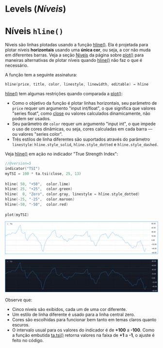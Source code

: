 
# Levels (_Níveis_)

# Níveis `hline()`

Níveis são linhas plotadas usando a função [hline()](https://br.tradingview.com/pine-script-reference/v5/#fun_hline). Ela é projetada para plotar níveis __horizontais__ usando uma __única cor__, ou seja, a cor não muda em diferentes barras. Veja a seção [Níveis](./05_15_plots.md#levels-níveis) da página sobre [plot()](https://br.tradingview.com/pine-script-reference/v5/#plot) para maneiras alternativas de plotar níveis quando [hline()](https://br.tradingview.com/pine-script-reference/v5/#fun_hline) não faz o que é necessário.

A função tem a seguinte assinatura:

```c
hline(price, title, color, linestyle, linewidth, editable) → hline
```

[hline()](https://br.tradingview.com/pine-script-reference/v5/#fun_hline) tem algumas restrições quando comparada a [plot()](https://br.tradingview.com/pine-script-reference/v5/#fun_plot):

- Como o objetivo da função é plotar linhas horizontais, seu parâmetro de `price` requer um argumento "input int/float", o que significa que valores "series float", como [close](https://br.tradingview.com/pine-script-reference/v5/#var_close) ou valores calculados dinamicamente, não podem ser usados.
- Seu parâmetro de `color` requer um argumento "input int", o que impede o uso de cores dinâmicas, ou seja, cores calculadas em cada barra — ou valores "series color".
- Três estilos de linha diferentes são suportados através do parâmetro `linestyle`: `hline.style_solid`, `hline.style_dotted` e `hline.style_dashed`.

Veja [hline()](https://br.tradingview.com/pine-script-reference/v5/#fun_hline) em ação no indicador "True Strength Index":

```c
//@version=5
indicator("TSI")
myTSI = 100 * ta.tsi(close, 25, 13)

hline( 50, "+50",  color.lime)
hline( 25, "+25",  color.green)
hline(  0, "Zero", color.gray, linestyle = hline.style_dotted)
hline(-25, "-25",  color.maroon)
hline(-50, "-50",  color.red)

plot(myTSI)
```

![Níveis hline() 01](./imgs/Levels-HlineLevels-01.png)

![Níveis hline() 02](./imgs/Levels-HlineLevels-02.png)

Observe que:

- Cinco níveis são exibidos, cada um de uma cor diferente.
- Um estilo de linha diferente é usado para a linha central zero.
- Cores são escolhidas para funcionar bem tanto em temas claros quanto escuros.
- O intervalo usual para os valores do indicador é de __+100__ a __-100__. Como a função embutida [ta.tsi()](https://br.tradingview.com/pine-script-reference/v5/#fun_ta{dot}tsi) retorna valores na faixa de __+1__ a __-1__, o ajuste é feito no código.
